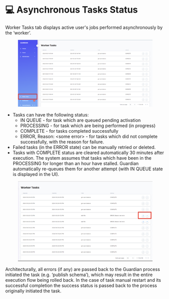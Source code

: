 # 💻 Asynchronous Tasks Status

Worker Tasks tab displays active user's jobs performed asynchronously by the ‘worker’.

<figure><img src="../../.gitbook/assets/image (1) (1) (1) (1) (1) (1) (1).png" alt=""><figcaption></figcaption></figure>

* Tasks can have the following status:
  * &#x20;IN QUEUE - for task which are queued pending activation
  * PROCESSING - for task which are being performed (in progress)
  * COMPLETE - for tasks completed successfully
  * ERROR, Reason: \<some error> - for tasks which did not complete successfully, with the reason for failure.
* Failed tasks (in the ERROR state) can be manually retried or deleted.
* Tasks with COMPLETE status are cleared automatically 30 minutes after execution. The system assumes that tasks which have been in the PROCESSING for longer than an hour have stalled. Guardian automatically re-queues them for another attempt (with IN QUEUE state is displayed in the UI).

<figure><img src="../../.gitbook/assets/image (3) (1) (1) (1) (1).png" alt=""><figcaption></figcaption></figure>

Architecturally, all errors (if any) are passed back to the Guardian process initiated the task (e.g. ‘publish schema’), which may result in the entire execution flow being rolled back. In the case of task manual restart and its successful completion the success status is passed back to the process originally initiated the task.
